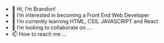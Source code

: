 - 👋 Hi, I’m Brandon!
- 👀 I’m interested in becoming a Front End Web Developer
- 🌱 I’m currently learning HTML, CSS, JAVASCRIPT and React
- 💞️ I’m looking to collaborate on ...
- 📫 How to reach me ...

<!---
Velith46/Velith46 is a ✨ special ✨ repository because its `README.md` (this file) appears on your GitHub profile.
You can click the Preview link to take a look at your changes.
--->
